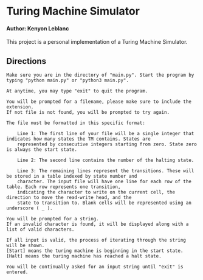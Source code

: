 # Turing Machine Simulator
#### Author: Kenyon Leblanc
This project is a personal implementation of a Turing Machine Simulator.

## Directions

    Make sure you are in the directory of "main.py". Start the program by typing "python main.py" or "python3 main.py".
    
    At anytime, you may type "exit" to quit the program.
    
    You will be prompted for a filename, please make sure to include the extension.
    If not file is not found, you will be prompted to try again.
    
    The file must be formatted in this specific format:

        Line 1: The first line of your file will be a single integer that indicates how many states the TM contains. States are
        represented by consecutive integers starting from zero. State zero is always the start state.
        
        Line 2: The second line contains the number of the halting state.
        
        Line 3: The remaining lines represent the transitions. These will be stored in a table indexed by state number and
        character. The input file will have one line for each row of the table. Each row represents one transition,
        indicating the character to write on the current cell, the direction to move the read‐write head, and the
        state to transition to. Blank cells will be represented using an underscore ( _ ).

    You will be prompted for a string.
    If an invalid character is found, it will be displayed along with a list of valid characters.
    
    If all input is valid, the process of iterating through the string will be shown.
    [Start] means the turing machine is beginning in the start state.
    [Halt] means the turing machine has reached a halt state.
    
    You will be continually asked for an input string until "exit" is entered.
